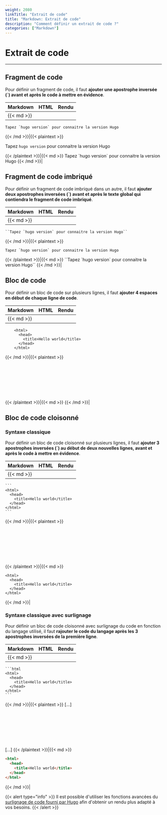 ```yaml
---
weight: 2080
linkTitle: "Extrait de code"
title: "Markdown: Extrait de code"
description: "Comment définir un extrait de code ?"
categories: ["Markdown"]
---
```


# Extrait de code
---

## Fragment de code

Pour définir un fragment de code, il faut **ajouter une apostrophe inversée (\`) avant et après le code à mettre en évidence**.

| Markdown | HTML | Rendu |
| -------- | ---- | ----- |
|{{< md >}}
```
Tapez `hugo version` pour connaitre la version Hugo
```
{{< /md >}}|{{< plaintext >}}
<p>Tapez <code>hugo version</code> pour connaitre la version Hugo</p>
{{< /plaintext >}}|{{< md >}}
Tapez `hugo version` pour connaitre la version Hugo
{{< /md >}}|

## Fragment de code imbriqué

Pour définir un fragment de code imbriqué dans un autre, il faut **ajouter deux apostrophes inversées (\`) avant et après le texte global qui contiendra le fragment de code imbriqué**.

| Markdown | HTML | Rendu |
| -------- | ---- | ----- |
|{{< md >}}
```
``Tapez `hugo version` pour connaitre la version Hugo``
```
{{< /md >}}|{{< plaintext >}}
<p><code>Tapez `hugo version` pour connaitre la version Hugo</code></p>
{{< /plaintext >}}|{{< md >}}
``Tapez `hugo version` pour connaitre la version Hugo``
{{< /md >}}|

## Bloc de code

Pour définir un bloc de code sur plusieurs lignes, il faut **ajouter 4 espaces en début de chaque ligne de code**.

| Markdown | HTML | Rendu |
| -------- | ---- | ----- |
|{{< md >}}
```
    <html>
      <head>
        <title>Hello world</title>
      </head>
    </html>
```
{{< /md >}}|{{< plaintext >}}
<pre>
  <code>
    <html>
      <head>
        <title>Hello world</title>
      </head>
    </html>
  </code>
</pre>
{{< /plaintext >}}|{{< md >}}
    <html>
      <head>
        <title>Hello world</title>
      </head>
    </html>
{{< /md >}}|

## Bloc de code cloisonné

### Syntaxe classique

Pour définir un bloc de code cloisonné sur plusieurs lignes, il faut **ajouter 3 apostrophes inversées (\`) au début de deux nouvelles lignes, avant et après le code à mettre en évidence**.

| Markdown | HTML | Rendu |
| -------- | ---- | ----- |
|{{< md >}}
`````````
```
<html>
  <head>
    <title>Hello world</title>
  </head>
</html>
```
`````````
{{< /md >}}|{{< plaintext >}}
<pre>
  <code>
    <html>
      <head>
        <title>Hello world</title>
      </head>
    </html>
  </code>
</pre>
{{< /plaintext >}}|{{< md >}}
```
<html>
  <head>
    <title>Hello world</title>
  </head>
</html>
```
{{< /md >}}|

### Syntaxe classique avec surlignage

Pour définir un bloc de code cloisonné avec surlignage du code en fonction du langage utilisé, il faut **rajouter le code du langage après les 3 apostrophes inversées de la première ligne**.

| Markdown | HTML | Rendu |
| -------- | ---- | ----- |
|{{< md >}}
`````````
```html
<html>
  <head>
    <title>Hello world</title>
  </head>
</html>
```
`````````
{{< /md >}}|{{< plaintext >}}
[...]
<pre>
  <code>
    <html>
      <head>
        <title>Hello world</title>
      </head>
    </html>
  </code>
</pre>
[...]
{{< /plaintext >}}|{{< md >}}
```html
<html>
  <head>
    <title>Hello world</title>
  </head>
</html>
```
{{< /md >}}|

{{< alert type="info" >}}
Il est possible d'utiliser les fonctions avancées du [surlignage de code fourni par Hugo](https://gohugo.io/content-management/syntax-highlighting/#highlighting-in-code-fences) afin d'obtenir un rendu plus adapté à vos besoins.
{{< /alert >}}
